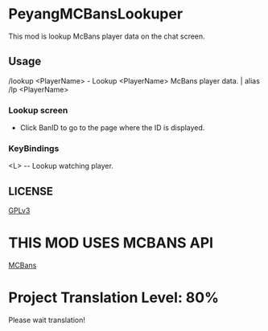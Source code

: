 # PeyangMCBansLookuper
This mod is lookup McBans player data on the chat screen.

## Usage
/lookup \<PlayerName\> - Lookup \<PlayerName\> McBans player data.
 | alias
/lp \<PlayerName\> 

### Lookup screen
- Click BanID to go to the page where the ID is displayed.

### KeyBindings
\<L\> -- Lookup watching player.

## LICENSE
[GPLv3](https://www.gnu.org/licenses/gpl-3.0.en.html)

# THIS MOD USES MCBANS API
[MCBans](http://mcbans.com/)

# Project Translation Level: 80%
Please wait translation!
